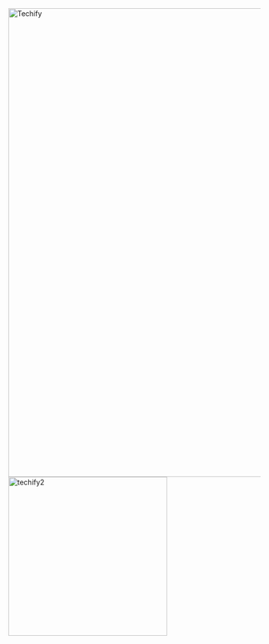 <img width="935" alt="Techify" src="https://user-images.githubusercontent.com/58626055/129229798-d4d82b5f-5ec6-4763-b59b-c49f859197c4.png">
<img width="317" alt="techify2" src="https://user-images.githubusercontent.com/58626055/129229910-376090f7-29c4-44a1-b267-9b767e9a19cf.png">

